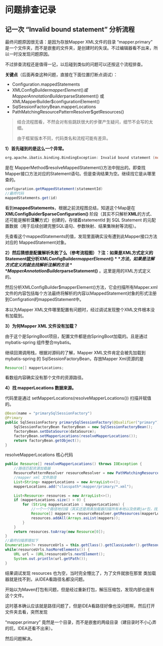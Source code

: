 # 问题排查记录



## 记一次 “Invalid bound statement” 分析流程

最终问题原因很无语：是因为存放Mapper XML文件的目录 “mapper.primary” 是一个文件夹，而不是嵌套的文件夹，是创建时的失误。不过编辑器看不出来，所以一时没发现问题原因。

不过排查流程还是值得一记，以后碰到类似的问题可以还按这个流程排查。

**关键点**（后面再查这种问题，直接在下面位置打断点调试）：

+ Configuration.mappedStatements
+ XMLConfigBuilder$mapperElement() 或 MapperAnnotationBuilder$parseStatement() 或 XMLMapperBuilder$configurationElement()
+ SqlSessionFactoryBean.mapperLocations
+ PathMatchingResourcePatternResolver$getResources()

>  结合流程图看，不然会对有些跳跃很大的步骤产生疑问，细节不会写的太细。
>
> 由于框架版本不同，代码类名和流程可能有差异。

**1）首先碰到的是这么一个异常。**

```verilog
org.apache.ibatis.binding.BindingException: Invalid bound statement (not found)
```

是在 MapperMethod$resolveMappedStatement()方法中抛出的。即查找Mapper接口方法对应的Statement语句。但是查询结果为空。继续找它是从哪里查的。

```java
configuration.getMappedStatement(statementId)
//最终代码
mappedStatements.get(id)
```

看到**mappedStatements**，根据之前流程图总结，知道这个Map是在**XMLConfigBuider$parseConfiguration()** 阶段（其实不只解析**XML**的方式、还可能是解析**注解**方式）创建的，存储着statementId 到 SQL Statement 的元配置数据（用于后续创建完整SQL语句、参数映射、结果集映射等流程）。

先查看这个mappedStatements的值，发现里面确实没有遭到此Mapper接口方法对应的 MappedStatement对象。

**2）然后猜想是配置解析失败了么（参考流程图）？**注：如果是XML方式定义的Statement就分析**XMLConfigBuilder$mapperElement()** 方法，如果是注解方式定义的就去找解析注解的方法 **MapperAnnotationBuilder$parseStatement()** 。这里是用的XML方式定义的。

然后分析XMLConfigBuilder$mapperElement()方法，它会扫描所有Mapper.xml文件的内容包括每个方法最终将解析的内容以MappedStatement对象的形式注册到Configration的mappedStatement中。

本以为Mapper XML文件哪里配置有问题时，经过调试发现整个XML文件根本没有加载到。

**3）为何Mapper XML 文件没有加载？**

由于这个是SpringBoot项目，配置文件都是由SpringBoot加载的。且是通过 mybatis-spring 组件整合mybatis。

继续回溯调用栈，根据对源码的了解，Mapper XML文件肯定会被先加载到 mybatis-spring 的 SqlSessionFactoryBean，存放Mapper Xml资源的是 

```java
Resource[] mapperLocations;
```

看数组内容确实没有那个文件的资源路径。

**4）找 mapperLocations 数据来源。**

代码里是通过 setMapperLocations(resolveMapperLocations()) 扫描并赋值的。

```java
@Bean(name = "primarySqlSessionFactory")
@Primary
public SqlSessionFactory primarySqlSessionFactory(@Qualifier("primary") DataSource dataSource) throws Exception {
	SqlSessionFactoryBean factoryBean = new SqlSessionFactoryBean();
    factoryBean.setDataSource(dataSource);
    factoryBean.setMapperLocations(resolveMapperLocations());
    return factoryBean.getObject();
}
```

resolveMapperLocations 核心代码

```java
public Resource[] resolveMapperLocations() throws IOException {
    //路径匹配资源加载器
    ResourcePatternResolver resourceResolver = new PathMatchingResourcePatternResolver();
    //mapper xml 文件路径
    List<String> mapperLocations = new ArrayList<>();
    mapperLocations.add("classpath*:mapper/primary/*.xml");
   	
    List<Resource> resources = new ArrayList<>();
    if (mapperLocations.size() > 0) {
        for (String mapperLocation : mapperLocations) {
            //一个一个路径地扫描（其实还是用类加载器扫描所有本地以及依赖jar包，找到指定路径的所有资源文件）
            Resource[] mappers = resourceResolver.getResources(mapperLocation);
            resources.addAll(Arrays.asList(mappers));
        }
    }
    return resources.toArray(new Resource[0]);
}
//最终扫描原理如下
Enumeration<?> resourceUrls = this.getClass().getClassLoader().getResources("mapper/primary/");
while(resourceUrls.hasMoreElements()) {
    URL url = (URL)resourceUrls.nextElement();
    System.out.println(url.getPath());
}
```

结果调试发现 resources 也为空，当时完全懵比了，为了文件就放在那里 类加载器就是找不到，从IDEA看路径名都没问题。 

开始以为Maven打包有问题，但是经过重新打包，解压压缩包，发现内部也是有这个文件。

这时基本确认应该就是路径问题了，但是IDEA看路径好像也没问题啊，然后打开文件夹去看，突然发现

“mapper.primary” 竟然是一个目录，而不是嵌套的两级目录（建目录时不小心弄的坑，IDEA还看不出来）。

然后问题解决。